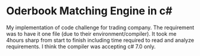# Oderbook Matching Engine in c#
My implementation of code challenge for trading company.
The requirement was to have it one file (due to their environment/compiler).
It took me 4hours sharp from start to finish including time required to read and analyze requirements.
I think the compiler was accepting  c# 7.0 only. 

